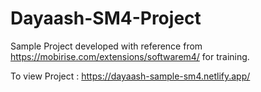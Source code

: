 # Dayaash-SM4-Project
Sample Project developed with reference from https://mobirise.com/extensions/softwarem4/ for training. 

To view Project : https://dayaash-sample-sm4.netlify.app/
